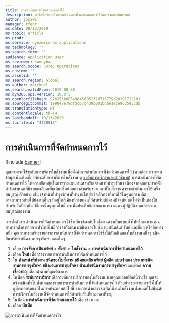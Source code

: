 ```yaml
---
title: การดำเนินการที่จัดกำหนดการไว้
description: หัวข้อนี้อธิบายถึงการดำเนินการที่จัดกำหนดการไว้ในการจัดการสินทรัพย์
author: josaw1
manager: tfehr
ms.date: 08/13/2019
ms.topic: article
ms.prod: ''
ms.service: dynamics-ax-applications
ms.technology: ''
ms.search.form: ''
audience: Application User
ms.reviewer: kamaybac
ms.search.scope: Core, Operations
ms.custom: ''
ms.assetid: ''
ms.search.region: Global
ms.author: mkirknel
ms.search.validFrom: 2019-08-30
ms.dyn365.ops.version: 10.0.5
ms.openlocfilehash: 976155b685498456952f7d715779d20191712103
ms.sourcegitcommit: 199848e78df5cb7c439b001bdbe1ece963593cdb
ms.translationtype: HT
ms.contentlocale: th-TH
ms.lasthandoff: 10/13/2020
ms.locfileid: "4438513"
---
```

# <a name="scheduled-execution"></a>การดำเนินการที่จัดกำหนดการไว้

[!include [banner](../../includes/banner.md)]

 

คุณสามารถใช้ระดับการบริการใบสั่งงานเพื่อตั้งค่าการดำเนินการที่จัดกำหนดการไว้ (หากต้องการทราบข้อมูลเพิ่มเติมเกี่ยวกับระดับการบริการใบสั่งงาน ดู [ระดับการบริการและคำอธิบาย](service-level-and-description.md)) การดำเนินการที่จัดกำหนดการไว้ ให้ความยืดหยุ่นในการวางแผนงานสำหรับเจ้าหน้าที่บำรุงรักษา เนื่องจากคุณสามารถตั้งค่าข้อกำหนดที่มีรายละเอียดเพิ่มเติมหรือน้อยกว่าสำหรับช่วงเวลาที่ใบสั่งงานควรจะดำเนินการให้เสร็จสมบูรณ์ ตัวอย่าง เช่น เจ้าหน้าที่บำรุงรักษาที่ทำงานให้สำเร็จเร็วกว่าที่คาดไว้ในศูนย์การผลิต อาจสามารถย้ายไปยังงานอื่นๆ ที่อยู่ใกล้เคียงที่วางแผนไว้สำหรับสัปดาห์ปัจจุบัน แต่ไม่จำเป็นต้องใช้สำหรับวันปัจจุบัน วิธีการนี้อนุญาตให้มีการเพิ่มประสิทธิภาพของการวางแผนผู้ปฏิบัติงานและความสมบูรณ์ของงาน

การตั้งค่าการดำเนินการที่จัดกำหนดการไว้ซึ่งเกี่ยวข้องกับใบสั่งงานอาจเป็นแบบทั่วไปหรือเฉพาะ คุณสามารถตั้งค่ารายการทั่วไปที่ไม่มีการจำกัดเฉพาะชนิดของใบสั่งงาน ชนิดสินทรัพย์ และอื่นๆ หรืออีกทางหนึ่ง คุณสามารถสร้างรายการการดำเนินการที่จัดกำหนดการไว้ซึ่งใช้กับชนิดของใบสั่งงานหนึ่งๆ ชนิดสินทรัพย์ ชนิดงานบำรุงรักษา และอื่นๆ

1. เลือก **การจัดการสินทรัพย์** \> **ตั้งค่า** \> **ใบสั่งงาน** \> **การดำเนินการที่จัดกำหนดการไว้**
2. เลือก **ใหม่** เพื่อสร้างรายการการดำเนินการที่จัดกำหนดการไว้
3. ใน **ตำแหน่งที่ทำงาน** **ชนิดของใบสั่งงาน** **ชนิดของสินทรัพย์** **ผู้ผลิต** **แบบจำลอง** **ประเภทชนิดงานการบำรุงรักษา** **ชนิดงานการบำรุงรักษา** **ตัวแปรชนิดงานการบำรุงรักษา** และฟิลด์ **ความเชี่ยวชาญ** เลือกค่าตามที่คุณต้องการ
4. ในฟิลด์ **ระดับการบริการ** เลือกระดับการบริการของใบสั่งงาน หากคุณปล่อยฟิลด์นี้ว่างไว้ คุณจะสร้างชนิดทั่วไปทั้งหมดของรายการการดำเนินการที่จัดกำหนดการไว้ ตัวอย่างของรายการทั่วไปให้ดูที่เรกคอร์ดแรกในภาพประกอบต่อไปนี้ รายการดังกล่าวจะเปิดใช้งานใบสั่งงานทั้งหมดที่ไม่มีระดับการบริการใบสั่งงานที่จัดกำหนดการไว้สำหรับวันที่และเวลาที่ระบุ
5. ในฟิลด์ **การดำเนินการที่จัดกำหนดการไว้** เลือกช่วงเวลา
6. เลือก **บันทึก**

![การดำเนินการที่จัดกำหนดการไว้](media/20-setup-for-work-orders.png)
